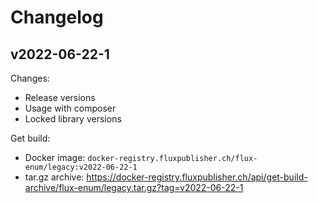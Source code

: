 # Changelog

## v2022-06-22-1

Changes:

- Release versions
- Usage with composer
- Locked library versions

Get build:

- Docker image: `docker-registry.fluxpublisher.ch/flux-enum/legacy:v2022-06-22-1`
- tar.gz archive: https://docker-registry.fluxpublisher.ch/api/get-build-archive/flux-enum/legacy.tar.gz?tag=v2022-06-22-1
